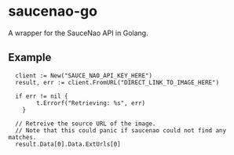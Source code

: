 # saucenao-go
A wrapper for the SauceNao API in Golang.

## Example 
```
  client := New("SAUCE_NAO_API_KEY_HERE")
  result, err := client.FromURL("DIRECT_LINK_TO_IMAGE_HERE")
  
  if err != nil {
		t.Errorf("Retrieving: %s", err)
	}
  
  // Retreive the source URL of the image.
  // Note that this could panic if saucenao could not find any matches.
  result.Data[0].Data.ExtUrls[0]
```

